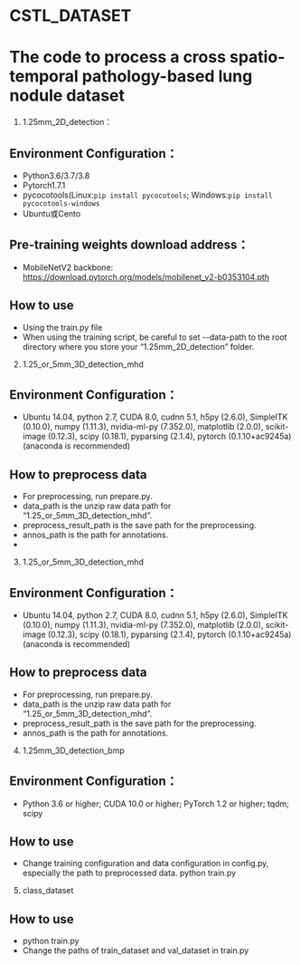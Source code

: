 # CSTL_DATASET

# The code to process a cross spatio-temporal pathology-based lung nodule dataset

1. 1.25mm_2D_detection：
## Environment Configuration：
* Python3.6/3.7/3.8
* Pytorch1.7.1
* pycocotools(Linux:`pip install pycocotools`; Windows:`pip install pycocotools-windows`
* Ubuntu或Cento

## Pre-training weights download address：
* MobileNetV2 backbone: https://download.pytorch.org/models/mobilenet_v2-b0353104.pth

## How to use
* Using the train.py file
* When using the training script, be careful to set --data-path to the root directory where you store your “1.25mm_2D_detection” folder.


2.  1.25_or_5mm_3D_detection_mhd
## Environment Configuration：
*  Ubuntu 14.04, python 2.7, CUDA 8.0, cudnn 5.1, h5py (2.6.0), SimpleITK (0.10.0), numpy (1.11.3), nvidia-ml-py (7.352.0), matplotlib (2.0.0), scikit-image (0.12.3), scipy (0.18.1), pyparsing (2.1.4), pytorch (0.1.10+ac9245a) (anaconda is recommended)

## How to preprocess data
* For preprocessing, run prepare.py.
* data_path is the unzip raw data path for “1.25_or_5mm_3D_detection_mhd”.
* preprocess_result_path is the save path for the preprocessing.
* annos_path is the path for annotations.
* 

3.  1.25_or_5mm_3D_detection_mhd
## Environment Configuration：
*  Ubuntu 14.04, python 2.7, CUDA 8.0, cudnn 5.1, h5py (2.6.0), SimpleITK (0.10.0), numpy (1.11.3), nvidia-ml-py (7.352.0), matplotlib (2.0.0), scikit-image (0.12.3), scipy (0.18.1), pyparsing (2.1.4), pytorch (0.1.10+ac9245a) (anaconda is recommended)

## How to preprocess data
* For preprocessing, run prepare.py.
* data_path is the unzip raw data path for “1.25_or_5mm_3D_detection_mhd”.
* preprocess_result_path is the save path for the preprocessing.
* annos_path is the path for annotations.

4.  1.25mm_3D_detection_bmp
## Environment Configuration：
* Python 3.6 or higher; CUDA 10.0 or higher; PyTorch 1.2 or higher; tqdm; scipy

## How to use
* Change training configuration and data configuration in config.py, especially the path to preprocessed data.
 python train.py

5.  class_dataset
## How to use
* python train.py
* Change the paths of train_dataset and val_dataset in train.py


